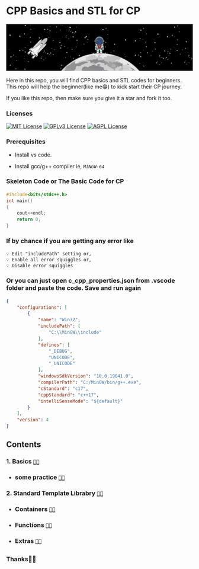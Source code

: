 # CPP Basics and STL for CP

![App Screenshot](/pic404.png)

Here in this repo, you will find CPP basics and STL codes for beginners.
This repo will help the beginner(like me😁) to kick start their CP journey.

If you like this repo, then make sure you give it a star and fork it too.

### Licenses

[![MIT License](https://img.shields.io/badge/License-MIT-green.svg)](https://choosealicense.com/licenses/mit/)
[![GPLv3 License](https://img.shields.io/badge/License-GPL%20v3-yellow.svg)](https://opensource.org/licenses/)
[![AGPL License](https://img.shields.io/badge/license-AGPL-blue.svg)](http://www.gnu.org/licenses/agpl-3.0)

### Prerequisites

- Install vs code.

- Install gcc/g++ compiler ie, *`MINGW-64`*

### Skeleton Code or The Basic Code for CP

```C++
#include<bits/stdc++.h>
int main()
{
    cout<<endl;
    return 0;
}
```
### If by chance if you are getting any error like
    💡 Edit "includePath" setting or,
    💡 Enable all error squiggles or,
    💡 Disable error squiggles

### Or you can just open c_cpp_properties.json from .vscode folder and paste the code. Save and run again

```json
{
    "configurations": [
        {
            "name": "Win32",
            "includePath": [
                "C:\\MinGW\\include"
            ],
            "defines": [
                "_DEBUG",
                "UNICODE",
                "_UNICODE"
            ],
            "windowsSdkVersion": "10.0.19041.0",
            "compilerPath": "C:/MinGW/bin/g++.exe",
            "cStandard": "c17",
            "cppStandard": "c++17",
            "intelliSenseMode": "${default}"
        }
    ],
    "version": 4
}
```
<!-- ### [Tools and Technologies Used](./practice/arrayPrac.cpp) -->

<!-- ### Navigation and Contents
### 1. [Basics](./Basics/)
### 2. [Just Practice](./practice//)
### 3. [Standard Template Library](./stl//) -->

## Contents
### 1. Basics [`🤝🏻`](./Basics/)
- ### some practice [`🤝🏻`](./practice/)
### 2. Standard Template Librabry [`🤝🏻`](./stl/)
- ### Containers [`🤝🏻`](./stl/Containers/)
- ### Functions [`🤝🏻`](./stl/functions/)
- ### Extras [`🤝🏻`](./stl/extras/)
##

### Thanks🤝🏻